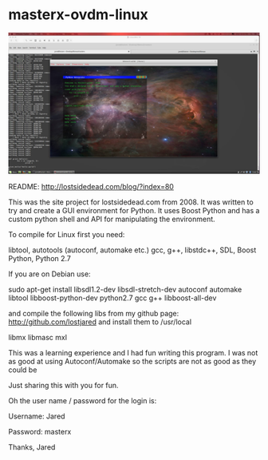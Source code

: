 # masterx-ovdm-linux

![ScreenShot](https://github.com/lostjared/masterx-ovdm-linux/blob/master/screenshot.jpg?raw=true "shell")


README: 
http://lostsidedead.com/blog/?index=80

This was the site project for lostsidedead.com from 2008. It was written
to try and create a GUI environment for Python. It uses Boost Python and has
a custom python shell and API for manipulating the environment. 


To compile for Linux first you need:

libtool, autotools (autoconf, automake etc.)
gcc, g++, libstdc++, SDL, Boost Python, Python 2.7 

If you are on Debian use:

sudo apt-get install libsdl1.2-dev libsdl-stretch-dev autoconf automake libtool libboost-python-dev python2.7 gcc g++ libboost-all-dev

and compile the following libs from my github page: http://github.com/lostjared
and install them to /usr/local


libmx 
libmasc
mxl


This was a learning experience and I had fun writing this program.
I was not as good at using Autoconf/Automake so the scripts are not as good as they could be

Just sharing this with you for fun.

Oh the user name / password for the login is:

Username: Jared

Password: masterx


Thanks,
	Jared  


